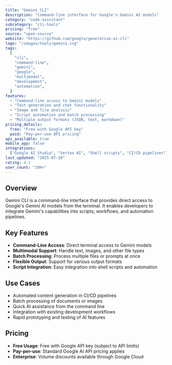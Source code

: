 ```yaml
---
title: "Gemini CLI"
description: "Command-line interface for Google's Gemini AI models"
category: "code-assistant"
subcategory: "cli-tools"
pricing: "free"
source: "open-source"
website: "https://github.com/google/generative-ai-cli"
logo: "/images/tools/gemini.svg"
tags:
  [
    "cli",
    "command-line",
    "gemini",
    "google",
    "multimodal",
    "development",
    "automation",
  ]
features:
  - "Command-line access to Gemini models"
  - "Text generation and chat functionality"
  - "Image and file analysis"
  - "Script automation and batch processing"
  - "Multiple output formats (JSON, text, markdown)"
pricing_details:
  free: "Free with Google API key"
  paid: "Pay-per-use API pricing"
api_available: true
mobile_app: false
integrations:
  ["Google AI Studio", "Vertex AI", "Shell scripts", "CI/CD pipelines"]
last_updated: "2025-07-10"
rating: 4.2
user_count: "10K+"
---
```


## Overview

Gemini CLI is a command-line interface that provides direct access to Google's Gemini AI models from the terminal. It enables developers to integrate Gemini's capabilities into scripts, workflows, and automation pipelines.

## Key Features

- **Command-Line Access**: Direct terminal access to Gemini models
- **Multimodal Support**: Handle text, images, and other file types
- **Batch Processing**: Process multiple files or prompts at once
- **Flexible Output**: Support for various output formats
- **Script Integration**: Easy integration into shell scripts and automation

## Use Cases

- Automated content generation in CI/CD pipelines
- Batch processing of documents or images
- Quick AI assistance from the command line
- Integration with existing development workflows
- Rapid prototyping and testing of AI features

## Pricing

- **Free Usage**: Free with Google API key (subject to API limits)
- **Pay-per-use**: Standard Google AI API pricing applies
- **Enterprise**: Volume discounts available through Google Cloud
